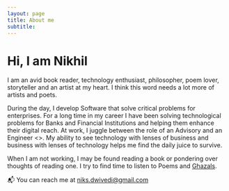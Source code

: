 ```yaml
---
layout: page
title: About me
subtitle:
---
```


# Hi, I am Nikhil

I am an avid book reader, technology enthusiast, philosopher, poem lover, storyteller and an artist at my heart. I think this word needs a lot more of artists and poets.

During the day, I develop Software that solve critical problems for enterprises. For a long time in my career I have been solving technological problems for Banks and Financial Institutions and helping them enhance their digital reach. At work, I juggle between the role of an Advisory and an Engineer <<my thoughts>>. My ability to see technology with lenses of business and business with lenses of technology helps me find the daily juice to survive.

When I am not working, I may be found reading a book or pondering over thoughts of reading one. I try to find time to listen to Poems and [Ghazals](https://en.wikipedia.org/wiki/Ghazal).

:mailbox_with_mail: You can reach me at niks.dwivedi@gmail.com
